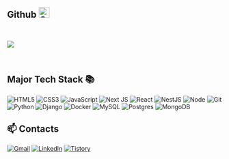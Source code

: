## Github <img src="https://github.githubassets.com/images/modules/logos_page/GitHub-Mark.png" alt="GitHub Logo" width="25" height="25">
<!-- <img alt="web_devlope.gif" src="https://user-images.githubusercontent.com/76520105/220845170-4fa1eca9-bdf6-4749-b8ce-4529c37131dc.gif"> -->

<!--<img alt="2020-byte's Top Languages" src="https://github-readme-stats.vercel.app/api/top-langs?username=2020-byte&show_icons=true&theme=tokyonight&layout=compact" /> -->



</br>

![](http://github-profile-summary-cards.vercel.app/api/cards/profile-details?username=2020-byte&theme=default)




</br>


<h2> Major Tech Stack 📚 </h2>

![HTML5](https://img.shields.io/badge/-HTML5-F05032?style=for-the-badge&logo=html5&logoColor=ffffff)
![CSS3](https://img.shields.io/badge/-CSS3-007ACC?style=for-the-badge&logo=css3)
![JavaScript](https://img.shields.io/badge/-JavaScript-%23F7DF1C?style=for-the-badge&logo=javascript&logoColor=000000&labelColor=%23F7DF1C&color=%23FFCE5A)
![Next JS](https://img.shields.io/badge/Next-black?style=for-the-badge&logo=next.js&logoColor=white)
![React](https://img.shields.io/badge/-React-222222?style=for-the-badge&logo=react)
![NestJS](https://img.shields.io/badge/nestjs-%23E0234E.svg?style=for-the-badge&logo=nestjs&logoColor=white)
![Node](https://img.shields.io/badge/-Nodejs-43853d?style=for-the-badge&logo=Node.js&logoColor=white)
![Git](https://img.shields.io/badge/-Git-F05032?style=for-the-badge&logo=git&logoColor=ffffff)
![Python](https://img.shields.io/badge/python-3670A0?style=for-the-badge&logo=python&logoColor=ffdd54)
![Django](https://img.shields.io/badge/django-%23092E20.svg?style=for-the-badge&logo=django&logoColor=white)
![Docker](https://img.shields.io/badge/docker-%230db7ed.svg?style=for-the-badge&logo=docker&logoColor=white)
![MySQL](https://img.shields.io/badge/mysql-4479A1.svg?style=for-the-badge&logo=mysql&logoColor=white)
![Postgres](https://img.shields.io/badge/postgres-%23316192.svg?style=for-the-badge&logo=postgresql&logoColor=white)
![MongoDB](https://img.shields.io/badge/MongoDB-%234ea94b.svg?style=for-the-badge&logo=mongodb&logoColor=white)
</br>


<h2>📫 Contacts </h2>

<a href="gmmoon0824@gmail.com">![Gmail](https://img.shields.io/badge/Gmail-D14836?style=for-the-badge&logo=gmail&logoColor=white)</a>
[![LinkedIn](https://img.shields.io/badge/linkedin-%230077B5.svg?style=for-the-badge&logo=linkedin&logoColor=white)](http://www.linkedin.com/in/gyumin-moon)
[![Tistory](https://github-readme-tistory-card.vercel.app/api/badge?name=TSTORY&theme=vue)](https://21ha.tistory.com/)







<!--
- ### 🔭 I'm an undergraduate majoring in computer science. 💻
- ### 🌱 l'm passionate in web/app development and algorithm.

**2020-byte/2020-byte** is a ✨ _special_ ✨ repository because its `README.md` (this file) appears on your GitHub profile.

Here are some ideas to get you started:

- 🔭 I’m currently working on ...
- 🌱 I’m currently learning ...
- 👯 I’m looking to collaborate on ...
- 🤔 I’m looking for help with ...
- 💬 Ask me about ...
- 📫 How to reach me: ...
- 😄 Pronouns: ...
- ⚡ Fun fact: ...


![WebmasterWebsiteGIF](https://user-images.githubusercontent.com/76520105/220845002-08afc517-0295-4c4e-be40-56a77b904423.gif)
![GitHub Logo](https://i.imgur.com/9I6NRUm.png)

-->


